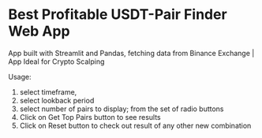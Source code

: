 Best Profitable USDT-Pair Finder Web App
========================================
App built with Streamlit and Pandas, fetching data from Binance Exchange | App Ideal for Crypto Scalping

Usage:
1. select timeframe,
2. select lookback period
3. select number of pairs to display; from the set of radio buttons
4. Click on Get Top Pairs button to see results
5. Click on Reset button to check out result of any other new combination
